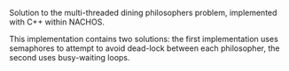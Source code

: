 Solution to the multi-threaded dining philosophers problem, implemented with C++ within NACHOS.

This implementation contains two solutions: the first implementation uses semaphores to attempt to avoid dead-lock between each philosopher, the second uses
busy-waiting loops. 